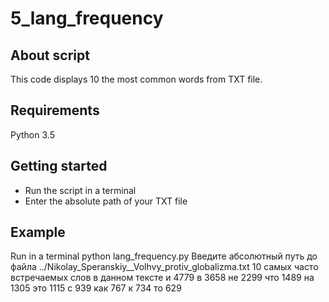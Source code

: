 # 5_lang_frequency
## About script
This code displays 10 the most common words from TXT file. 
## Requirements
Python 3.5
## Getting started
* Run the script in a terminal
* Enter the absolute path of your TXT file
## Example
Run in a terminal
python lang_frequency.py
Введите абсолютный путь до файла ../Nikolay_Speranskiy__Volhvy_protiv_globalizma.txt
10 самых часто встречаемых слов в данном тексте
и 4779
в 3658
не 2299
что 1489
на 1305
это 1115
с 939
как 767
к 734
то 629




